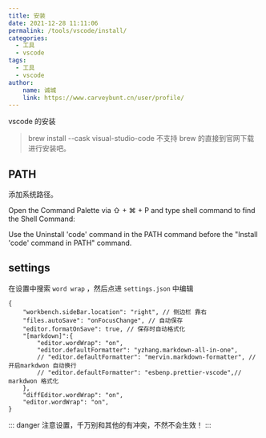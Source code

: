 ```yaml
---
title: 安装
date: 2021-12-28 11:11:06
permalink: /tools/vscode/install/
categories: 
  - 工具
  - vscode
tags: 
  - 工具
  - vscode
author: 
	name: 诚城
	link: https://www.carveybunt.cn/user/profile/
---
```

vscode 的安装

> brew install --cask visual-studio-code
不支持 brew 的直接到官网下载进行安装吧。

## PATH
添加系统路径。

Open the Command Palette via ⇧ + ⌘ + P and type shell command to find the Shell Command:

Use the Uninstall 'code' command in the PATH command before the "Install 'code' command in PATH" command.

## settings

在设置中搜索 `word wrap` ，然后点进 `settings.json` 中编辑

```
{
	"workbench.sideBar.location": "right", // 侧边栏 靠右
	"files.autoSave": "onFocusChange", // 自动保存
	"editor.formatOnSave": true, // 保存时自动格式化
	"[markdown]":{
		"editor.wordWrap": "on",
		"editor.defaultFormatter": "yzhang.markdown-all-in-one",
		// "editor.defaultFormatter": "mervin.markdown-formatter", // 开启markdwon 自动换行
		// "editor.defaultFormatter": "esbenp.prettier-vscode",// markdwon 格式化
	},
	"diffEditor.wordWrap": "on",
	"editor.wordWrap": "on",
}
```

::: danger
注意设置，千万别和其他的有冲突，不然不会生效！
:::
